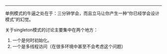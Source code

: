 
---

单例模式的牛逼之处在于：三分钟学会，而且立马让你产生一种“你已经学会设计模式”的幻觉。

关于singleton模式的讨论主要集中在两个地方：

1. 一个是何时初始化。
2. 一个是多线程访问（在很多环境中甚至不会考虑这个问题）



